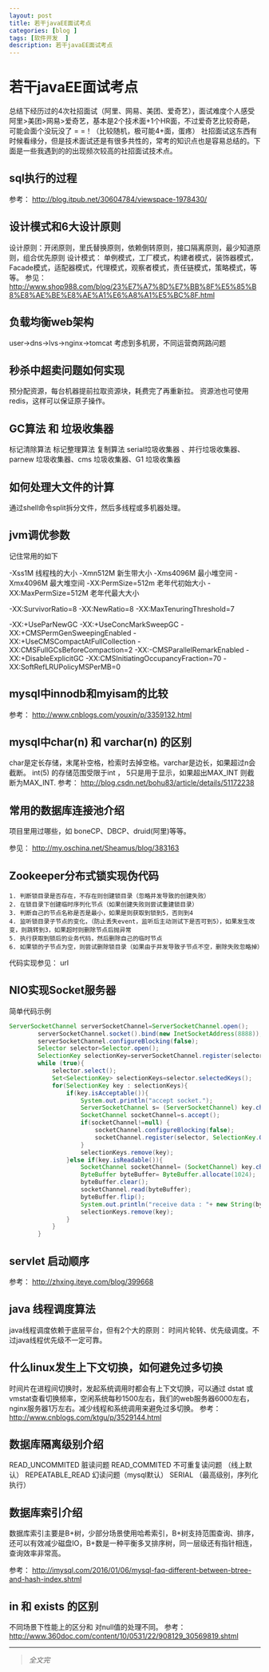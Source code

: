 ```yaml
---
layout: post
title: 若干javaEE面试考点 
categories: [blog ]
tags: [软件开发  ]
description: 若干javaEE面试考点 
---
```




# 若干javaEE面试考点 

总结下经历过的4次社招面试（阿里、网易、美团、爱奇艺），面试难度个人感受 阿里>美团>网易>爱奇艺，基本是2个技术面+1个HR面，不过爱奇艺比较奇葩，可能会面个没玩没了 = =！（比较随机，极可能4+面，蛋疼）
社招面试这东西有时候看缘分，但是技术面试还是有很多共性的，常考的知识点也是容易总结的。下面是一些我遇到的的出现频次较高的社招面试技术点。


## sql执行的过程

参考： http://blog.itpub.net/30604784/viewspace-1978430/

## 设计模式和6大设计原则

设计原则：开闭原则，里氏替换原则，依赖倒转原则，接口隔离原则，最少知道原则，组合优先原则
设计模式： 单例模式，工厂模式，构建者模式，装饰器模式，Facade模式，适配器模式，代理模式，观察者模式，责任链模式，策略模式，等等。
参见： http://www.shop988.com/blog/23%E7%A7%8D%E7%BB%8F%E5%85%B8%E8%AE%BE%E8%AE%A1%E6%A8%A1%E5%BC%8F.html

## 负载均衡web架构 

user->dns->lvs->nginx->tomcat
考虑到多机房，不同运营商网路问题

## 秒杀中超卖问题如何实现

预分配资源，每台机器提前拉取资源块，耗费完了再重新拉。
资源池也可使用redis，这样可以保证原子操作。

## GC算法 和 垃圾收集器

标记清除算法 标记整理算法 复制算法 
serial垃圾收集器 、并行垃圾收集器、parnew 垃圾收集器、cms 垃圾收集器、G1 垃圾收集器

## 如何处理大文件的计算

通过shell命令split拆分文件，然后多线程或多机器处理。

## jvm调优参数

记住常用的如下

-Xss1M   线程栈的大小
-Xmn512M 新生带大小
-Xms4096M 最小堆空间
-Xmx4096M 最大堆空间
-XX:PermSize=512m 老年代初始大小
-XX:MaxPermSize=512M 老年代最大大小

-XX:SurvivorRatio=8 
-XX:NewRatio=8
-XX:MaxTenuringThreshold=7

-XX:+UseParNewGC
-XX:+UseConcMarkSweepGC
-XX:+CMSPermGenSweepingEnabled
-XX:+UseCMSCompactAtFullCollection
-XX:CMSFullGCsBeforeCompaction=2
-XX:-CMSParallelRemarkEnabled
-XX:+DisableExplicitGC
-XX:CMSInitiatingOccupancyFraction=70
-XX:SoftRefLRUPolicyMSPerMB=0 

## mysql中innodb和myisam的比较

参考： http://www.cnblogs.com/youxin/p/3359132.html

## mysql中char(n) 和 varchar(n) 的区别 

char是定长存储，末尾补空格，检索时去掉空格。varchar是边长，如果超过n会截断。
int(5) 的存储范围受限于int ， 5只是用于显示，如果超出MAX_INT 则截断为MAX_INT.
参考： http://blog.csdn.net/bohu83/article/details/51172238


## 常用的数据库连接池介绍

项目里用过哪些，如 boneCP、DBCP、druid(阿里)等等。

参见： http://my.oschina.net/Sheamus/blog/383163

## Zookeeper分布式锁实现伪代码

	1. 判断锁目录是否存在，不存在则创建锁目录（忽略并发导致的创建失败）
	2. 在锁目录下创建临时序列化节点（如果创建失败则尝试重建锁目录）
	3. 判断自己的节点名称是否是最小，如果是则获取到锁到5，否则到4
	4. 监听锁目录子节点的变化，（防止丢失event，监听后主动测试下是否可到5），如果发生改变，则跳转到3，如果超时则删除节点后抛异常
	5. 执行获取到锁后的业务代码，然后删除自己的临时节点
	6. 如果锁的子节点为空，则尝试删除锁目录（如果由于并发导致子节点不空，删除失败忽略掉）

代码实现参见： url
	
## NIO实现Socket服务器
简单代码示例

```java
ServerSocketChannel serverSocketChannel=ServerSocketChannel.open();
        serverSocketChannel.socket().bind(new InetSocketAddress(8888));
        serverSocketChannel.configureBlocking(false);
        Selector selector=Selector.open();
        SelectionKey selectionKey=serverSocketChannel.register(selector, SelectionKey.OP_ACCEPT);
        while (true){
            selector.select();
            Set<SelectionKey> selectionKeys=selector.selectedKeys();
            for(SelectionKey key : selectionKeys){
                if(key.isAcceptable()){
                    System.out.println("accept socket.");
                    ServerSocketChannel s= (ServerSocketChannel) key.channel();
                    SocketChannel socketChannel=s.accept();
                    if(socketChannel!=null) {
                        socketChannel.configureBlocking(false);
                        socketChannel.register(selector, SelectionKey.OP_READ);
                    }
                    selectionKeys.remove(key);
                }else if(key.isReadable()){
                    SocketChannel socketChannel= (SocketChannel) key.channel();
                    ByteBuffer byteBuffer= ByteBuffer.allocate(1024);
                    byteBuffer.clear();
                    socketChannel.read(byteBuffer);
                    byteBuffer.flip();
                    System.out.println("receive data : "+ new String(byteBuffer.array(),"utf-8"));
                    selectionKeys.remove(key);
                }
            }
        }
```

## servlet 启动顺序

参考： http://zhxing.iteye.com/blog/399668

## java 线程调度算法

java线程调度依赖于底层平台，但有2个大的原则： 时间片轮转、优先级调度。不过java线程优先级不一定可靠。


## 什么linux发生上下文切换，如何避免过多切换

时间片在进程间切换时，发起系统调用时都会有上下文切换，可以通过 dstat 或 vmstat查看切换频率，空闲系统每秒1500左右，我们的web服务器6000左右，nginx服务器1万左右。减少线程和系统调用来避免过多切换。
参考： http://www.cnblogs.com/ktgu/p/3529144.html

## 数据库隔离级别介绍

READ_UNCOMMITED 脏读问题
READ_COMMITED 不可重复读问题 （线上默认）
REPEATABLE_READ 幻读问题（mysql默认）
SERIAL （最高级别，序列化执行）

## 数据库索引介绍

数据库索引主要是B+树，少部分场景使用哈希索引，B+树支持范围查询、排序，还可以有效减少磁盘IO，B+数是一种平衡多叉排序树，同一层级还有指针相连，查询效率非常高。

参考： http://imysql.com/2016/01/06/mysql-faq-different-between-btree-and-hash-index.shtml

## in 和 exists 的区别
不同场景下性能上的区分和 对null值的处理不同。
参考： http://www.360doc.com/content/10/0531/22/908129_30569819.shtml

---
> *全文完*    


